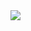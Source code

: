 <img src="https://capsule-render.vercel.app/api?type=rect&color=auto&height=300&section=header&text=smdtb1998&animation=fadeIn&fontSize=90" />

<!--
**smdtb/smdtb** is a ✨ _special_ ✨ repository because its `README.md` (this file) appears on your GitHub profile.
a
Here are some ideas to get you started:

- 🔭 I’m currently working on ...
- 🌱 I’m currently learning ...
- 👯 I’m looking to collaborate on ...
- 🤔 I’m looking for help with ...
- 💬 Ask me about ...
- 📫 How to reach me: ...
- 😄 Pronouns: ...
- ⚡ Fun fact: ...
-->
